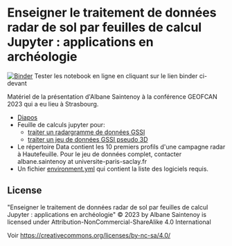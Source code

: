 # Enseigner le traitement de données radar de sol par feuilles de calcul Jupyter : applications en archéologie

[![Binder](https://mybinder.org/badge_logo.svg)](https://mybinder.org/v2/gh/asaintenoy/2023-10-24_GEOFCAN_GPR_JUPYTER.git/HEAD?labpath=README.md)
Tester les notebook en ligne en cliquant sur le lien binder ci-devant

Matériel de la présentation d'Albane Saintenoy à la conférence GEOFCAN 2023 qui a eu lieu à Strasbourg.

- [Diapos](Diapos.pdf)
- Feuille de calculs jupyter pour:
    - [traiter un radargramme de données GSSI](One_radargram.ipynb)
    - [traiter un jeu de données GSSI pseudo 3D](Carto_radargram.ipynb)
- Le répertoire Data contient les 10 premiers profils d'une campagne radar à Hautefeuille. Pour le jeu de données complet, contacter albane.saintenoy at universite-paris-saclay.fr
- Un fichier [environment.yml](environment.yml) qui contient la liste des logiciels requis.

## License 

"Enseigner le traitement de données radar de sol par feuilles de calcul Jupyter : applications en archéologie" © 2023 by Albane Saintenoy is licensed under Attribution-NonCommercial-ShareAlike 4.0 International 

Voir https://creativecommons.org/licenses/by-nc-sa/4.0/ 
